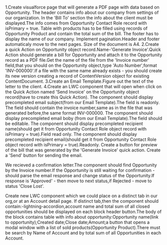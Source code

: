  1.Create visualforce page that will generate a PDF page with data based on Opportunity.
The header contains info about our company from settings of our organization.
In the 'Bill To' section the info about the client must be displayed.The info comes from Opportunity Contact Role 
record with isPrimary = true.
Table with products has to be filled using records of Opportunity Product and contain the total sum of the bill.
The footer has to display the name of our company.
Implement pagination.Header and footer automaticaly move to the next pages.
Size of the document is A4.
 2.Create a quick Action on Opportunity object record.Name-'Generate Invoice'.Quick Action should generate a bill 
for Opportunity and attach it to the Opportunity record as a PDF file.Get the name of the file from the 'Invoice 
number' field,that you should on the Opportunity object,type 'Auto Number',format 'INV-000000'.If a file with the same name 
already exists - you should create its new version creating a record of ContentVersion object for existing 
ContentDocument.
 3.Create an Email Template.Figure out the text of the letter to the client.
 4.Create an LWC component that will open when click on the Quick Action named 'Send Invoice' on the Opportunity object
 record(have to create this Quick Action).
    The component should display precompleted email subject(from our Email Template).The field is readonly.
    The field should contain the invoice number,same as in the file that was generated before,the same format
    INV-000000.
    The component should display precompleted email boby (from our Email Template).The field should be editable.
    The component should display precompleted recipient name(should get it from Opportunity Contact Role object
    record with isPrimary = true).Field read only.
    The component should display precompleted recipient email(should get it from Opportunity Contact Role object
    record with isPrimary = true).Readonly.
    Create a button for preview of the bill that was generated by the 'Generate Invoice' quick action.
    Create a 'Send' button for sending the email.
    
    
    
  We recieved a confirmation letter.The component should find Opportunity by the Invoice number.If the Opportunity
  is still waiting for confirmation - should parse the email response and change status of the Opportunity.If response 
  is 'Approved' - then move to next status,if Rejected - move to status 'Close Lost'.
  
  
  
  Create new LWC component which we could place on a distinct tab in our org,or at an Account detail page.
  If distinct tab,then the component should contain:-lightning-accordion,account name and total sum of all 
  closed opportunities should be displayed on each block header button.The body of the block contains table
  with info about opportunity:Opportunity name(link to opportunity);Created date;Close date;Amount;a button that 
  opens a modal window with a list of sold products(Opportunity Product).There must be search by Name of Account
  and by total sum of all Opportunities in each Account.
    



